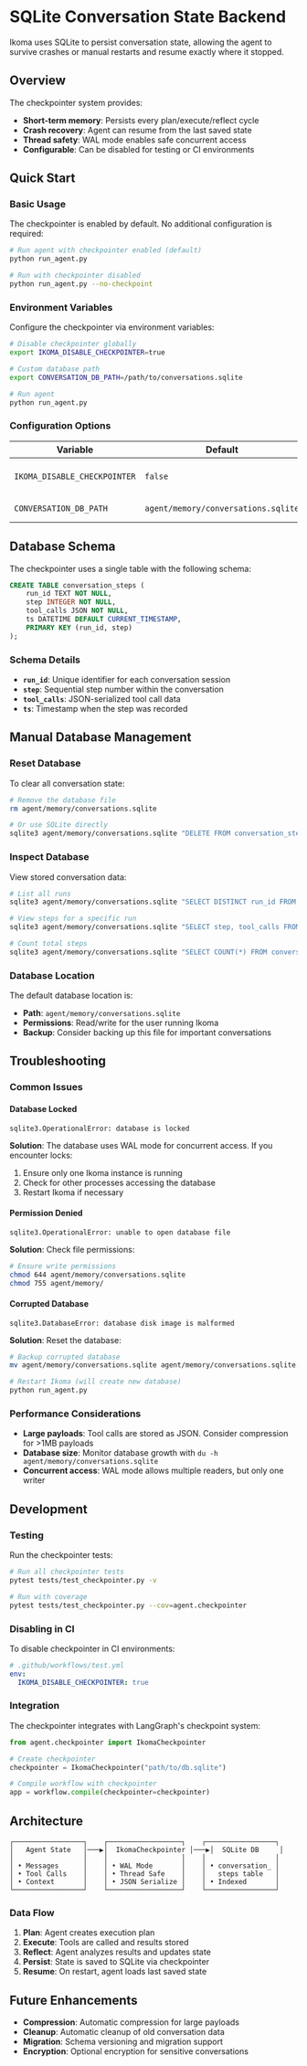 # SQLite Conversation State Backend

Ikoma uses SQLite to persist conversation state, allowing the agent to survive crashes or manual restarts and resume exactly where it stopped.

## Overview

The checkpointer system provides:
- **Short-term memory**: Persists every plan/execute/reflect cycle
- **Crash recovery**: Agent can resume from the last saved state
- **Thread safety**: WAL mode enables safe concurrent access
- **Configurable**: Can be disabled for testing or CI environments

## Quick Start

### Basic Usage

The checkpointer is enabled by default. No additional configuration is required:

```bash
# Run agent with checkpointer enabled (default)
python run_agent.py

# Run with checkpointer disabled
python run_agent.py --no-checkpoint
```

### Environment Variables

Configure the checkpointer via environment variables:

```bash
# Disable checkpointer globally
export IKOMA_DISABLE_CHECKPOINTER=true

# Custom database path
export CONVERSATION_DB_PATH=/path/to/conversations.sqlite

# Run agent
python run_agent.py
```

### Configuration Options

| Variable | Default | Description |
|----------|---------|-------------|
| `IKOMA_DISABLE_CHECKPOINTER` | `false` | Disable SQLite persistence |
| `CONVERSATION_DB_PATH` | `agent/memory/conversations.sqlite` | Database file path |

## Database Schema

The checkpointer uses a single table with the following schema:

```sql
CREATE TABLE conversation_steps (
    run_id TEXT NOT NULL,
    step INTEGER NOT NULL,
    tool_calls JSON NOT NULL,
    ts DATETIME DEFAULT CURRENT_TIMESTAMP,
    PRIMARY KEY (run_id, step)
);
```

### Schema Details

- **`run_id`**: Unique identifier for each conversation session
- **`step`**: Sequential step number within the conversation
- **`tool_calls`**: JSON-serialized tool call data
- **`ts`**: Timestamp when the step was recorded

## Manual Database Management

### Reset Database

To clear all conversation state:

```bash
# Remove the database file
rm agent/memory/conversations.sqlite

# Or use SQLite directly
sqlite3 agent/memory/conversations.sqlite "DELETE FROM conversation_steps;"
```

### Inspect Database

View stored conversation data:

```bash
# List all runs
sqlite3 agent/memory/conversations.sqlite "SELECT DISTINCT run_id FROM conversation_steps;"

# View steps for a specific run
sqlite3 agent/memory/conversations.sqlite "SELECT step, tool_calls FROM conversation_steps WHERE run_id = 'your-run-id';"

# Count total steps
sqlite3 agent/memory/conversations.sqlite "SELECT COUNT(*) FROM conversation_steps;"
```

### Database Location

The default database location is:
- **Path**: `agent/memory/conversations.sqlite`
- **Permissions**: Read/write for the user running Ikoma
- **Backup**: Consider backing up this file for important conversations

## Troubleshooting

### Common Issues

#### Database Locked
```
sqlite3.OperationalError: database is locked
```

**Solution**: The database uses WAL mode for concurrent access. If you encounter locks:
1. Ensure only one Ikoma instance is running
2. Check for other processes accessing the database
3. Restart Ikoma if necessary

#### Permission Denied
```
sqlite3.OperationalError: unable to open database file
```

**Solution**: Check file permissions:
```bash
# Ensure write permissions
chmod 644 agent/memory/conversations.sqlite
chmod 755 agent/memory/
```

#### Corrupted Database
```
sqlite3.DatabaseError: database disk image is malformed
```

**Solution**: Reset the database:
```bash
# Backup corrupted database
mv agent/memory/conversations.sqlite agent/memory/conversations.sqlite.bak

# Restart Ikoma (will create new database)
python run_agent.py
```

### Performance Considerations

- **Large payloads**: Tool calls are stored as JSON. Consider compression for >1MB payloads
- **Database size**: Monitor database growth with `du -h agent/memory/conversations.sqlite`
- **Concurrent access**: WAL mode allows multiple readers, but only one writer

## Development

### Testing

Run the checkpointer tests:

```bash
# Run all checkpointer tests
pytest tests/test_checkpointer.py -v

# Run with coverage
pytest tests/test_checkpointer.py --cov=agent.checkpointer
```

### Disabling in CI

To disable checkpointer in CI environments:

```yaml
# .github/workflows/test.yml
env:
  IKOMA_DISABLE_CHECKPOINTER: true
```

### Integration

The checkpointer integrates with LangGraph's checkpoint system:

```python
from agent.checkpointer import IkomaCheckpointer

# Create checkpointer
checkpointer = IkomaCheckpointer("path/to/db.sqlite")

# Compile workflow with checkpointer
app = workflow.compile(checkpointer=checkpointer)
```

## Architecture

```
┌─────────────────┐    ┌──────────────────┐    ┌─────────────────┐
│   Agent State   │───▶│  IkomaCheckpointer │───▶│  SQLite DB     │
│                 │    │                  │    │                 │
│ • Messages      │    │ • WAL Mode       │    │ • conversation_ │
│ • Tool Calls    │    │ • Thread Safe    │    │   steps table   │
│ • Context       │    │ • JSON Serialize │    │ • Indexed       │
└─────────────────┘    └──────────────────┘    └─────────────────┘
```

### Data Flow

1. **Plan**: Agent creates execution plan
2. **Execute**: Tools are called and results stored
3. **Reflect**: Agent analyzes results and updates state
4. **Persist**: State is saved to SQLite via checkpointer
5. **Resume**: On restart, agent loads last saved state

## Future Enhancements

- **Compression**: Automatic compression for large payloads
- **Cleanup**: Automatic cleanup of old conversation data
- **Migration**: Schema versioning and migration support
- **Encryption**: Optional encryption for sensitive conversations 